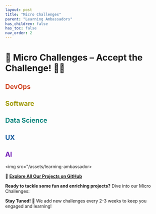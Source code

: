 ```yaml
---
layout: post
title: "Micro Challenges"
parent: "Learning Ambassadors"
has_children: false
has_toc: false
nav_order: 2
---
```


# 🎯 Micro Challenges – Accept the Challenge! 👨‍💻

<h2 style="color: #D14826;">DevOps</h2>
<h2 style="color: #A19B08;">Software</h2>
<h2 style="color: #0B867E;">Data Science</h2>
<h2 style="color: #105A9D;">UX</h2>
<h2 style="color: #7019B5;">AI</h2>


<img src="/assets/learning-ambassador>



🔗 [**Explore All Our Projects on GitHub**](https://github.com/orgs/BU-Spark-Learning-Ambassadors/repositories)

**Ready to tackle some fun and enriching projects?** Dive into our Micro Challenges:



**Stay Tuned!** 🌟 We add new challenges every 2-3 weeks to keep you engaged and learning!
